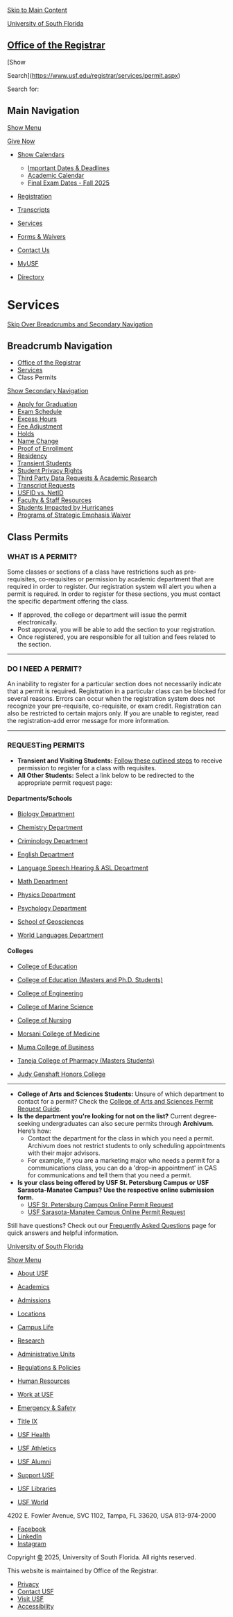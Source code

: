 [Skip to Main Content](https://www.usf.edu/registrar/services/permit.aspx#content)

[University of South Florida](https://www.usf.edu/)

## [Office of the Registrar](https://www.usf.edu/registrar/index.aspx)

[Show

Search](https://www.usf.edu/registrar/services/permit.aspx)

Search for:

## Main Navigation

[Show Menu](https://www.usf.edu/registrar/services/permit.aspx)

[Give Now](https://giving.usf.edu/)

* [Show Calendars](https://www.usf.edu/registrar/services/permit.aspx)

  + [Important Dates & Deadlines](https://www.usf.edu/registrar/calendars/index.aspx)
  + [Academic Calendar](https://catalog.usf.edu/content.php?catoid=23&navoid=3947)
  + [Final Exam Dates - Fall 2025](https://www.usf.edu/registrar/documents/final-exam-matrix.pdf)
* [Registration](https://www.usf.edu/registrar/register/index.aspx)
* [Transcripts](https://www.usf.edu/registrar/services/transcripts/index.aspx)
* [Services](https://www.usf.edu/registrar/services/index.aspx)
* [Forms & Waivers](https://www.usf.edu/registrar/services/forms.aspx)
* [Contact Us](https://www.usf.edu/registrar/faq/contact_us.aspx)

* [MyUSF](https://my.usf.edu/)
* [Directory](https://directory.usf.edu/)

# Services

[Skip Over Breadcrumbs and Secondary Navigation](https://www.usf.edu/registrar/services/permit.aspx#content-title)

## Breadcrumb Navigation

* [Office of the Registrar](https://www.usf.edu/registrar)
* [Services](https://www.usf.edu/registrar/services)
* Class Permits

[Show  Secondary Navigation](https://www.usf.edu/registrar/services/permit.aspx)

* [Apply for Graduation](https://www.usf.edu/registrar/services/apply-for-graduation/index.aspx)
* [Exam Schedule](https://www.usf.edu/space/)
* [Excess Hours](https://www.usf.edu/registrar/services/excess-hours/index.aspx)
* [Fee Adjustment](https://www.usf.edu/registrar/fee_adjustment.aspx)
* [Holds](https://www.usf.edu/registrar/services/holds.aspx)
* [Name Change](https://www.usf.edu/registrar/services/preferred-name.aspx)
* [Proof of Enrollment](https://www.usf.edu/registrar/services/enrollment.aspx)
* [Residency](https://www.usf.edu/registrar/services/residency/index.aspx)
* [Transient Students](https://www.usf.edu/registrar/services/non-degree-admission/transient_students.aspx)
* [Student Privacy Rights](https://www.usf.edu/registrar/services/privacy.aspx)
* [Third Party Data Requests & Academic Research](https://www.usf.edu/registrar/services/datarequestingo.aspx)
* [Transcript Requests](https://www.usf.edu/registrar/services/transcripts/index.aspx)
* [USFID vs. NetID](https://www.usf.edu/registrar/services/usfid.aspx)
* [Faculty & Staff Resources](https://www.usf.edu/registrar/faculty-staff/index.aspx)
* [Students Impacted by Hurricanes](https://www.usf.edu/registrar/services/studentsimpactedbyhurricanehelene.aspx)
* [Programs of Strategic Emphasis Waiver](https://www.usf.edu/registrar/services/programsofstrategicemphasiswaiver.aspx)

## Class Permits

### WHAT IS A PERMIT?

Some classes or sections of a class have restrictions such as pre-requisites, co-requisites
or permission by academic department that are required in order to register. Our registration
system will alert you when a permit is required. In order to register for these sections,
you must contact the specific department offering the class.

* If approved, the college or department will issue the permit electronically.
* Post approval, you will be able to add the section to your registration.
* Once registered, you are responsible for all tuition and fees related to the section.

---

### DO I NEED A PERMIT?

An inability to register for a particular section does not necessarily indicate that
a permit is required. Registration in a particular class can be blocked for several
reasons. Errors can occur when the registration system does not recognize your pre-requisite,
co-requisite, or exam credit. Registration can also be restricted to certain majors
only. If you are unable to register, read the registration-add error message for more
information.

---

### REQUESTing PERMITS

* **Transient and Visiting Students:** [Follow these outlined steps](https://www.usf.edu/registrar/services/non-degree-admission/transient_students.aspx) to receive permission to register for a class with requisites.
* **All Other Students:** Select a link below to be redirected to the appropriate permit request page:

#### **Departments/Schools**

* [Biology Department](https://usf.az1.qualtrics.com/jfe/form/SV_1OlY7ZmhU7691LE)
* [Chemistry Department](https://usf.az1.qualtrics.com/jfe/form/SV_0UmA20im0kS6py6)
* [Criminology Department](https://intra2.cbcs.usf.edu/criminology/advising/classPermit.php)
* [English Department](https://usf.az1.qualtrics.com/jfe/form/SV_54nxispgcsJLe18)
* [Language Speech Hearing & ASL Department](https://intra.cbcs.usf.edu/forms/csd/classPermit.cfm)

* [Math Department](https://usf.az1.qualtrics.com/jfe/form/SV_6gGZIjIleRuorXw)
* [Physics Department](https://usf.az1.qualtrics.com/jfe/form/SV_3smO0Oxxkup4Kea)
* [Psychology Department](https://usf.az1.qualtrics.com/jfe/form/SV_bsH0o4mIbKpBhYy)
* [School of Geosciences](https://usf.az1.qualtrics.com/jfe/form/SV_dbWMmsgQPGjjT1A)
* [World Languages Department](https://www.usf.edu/arts-sciences/departments/world-languages/resources/request-permits.aspx)

#### Colleges

* [College of Education](https://www.usf.edu/education/undergraduate/academic-advising/course-permit-requests.aspx#mat-programs)
* [College of Education (Masters and Ph.D. Students)](https://www.usf.edu/education/areas-of-study/higher-education-student-affairs/contact/)
* [College of Engineering](https://www.usf.edu/engineering/student-services/academic-advising/forms.aspx)
* [College of Marine Science](https://www.usf.edu/marine-science/education/courses-offered.aspx)
* [College of Nursing](https://health.usf.edu/nursing/current-students/permit-request)

* [Morsani College of Medicine](https://health.usf.edu/medicine/graduatestudies/permit-request)
* [Muma College of Business](https://www.usf.edu/business/undergraduate/advising/permit.aspx)
* [Taneja College of Pharmacy (Masters Students)](https://usfhealth.az1.qualtrics.com/jfe/form/SV_ewzEKuT7IZ3bEsl)
* [Judy Genshaft Honors College](https://www.usf.edu/honors/current-students/forms.aspx)

---

* **College of Arts and Sciences Students:** Unsure of which department to contact for a permit? Check the [College of Arts and Sciences Permit Request Guide](https://www.usf.edu/registrar/documents/permit-request-undergrads-cas-v3.pdf).
* **Is the department you're looking for not on the list?** Current degree-seeking undergraduates can also secure permits through **Archivum**. Here’s how:
  + Contact the department for the class in which you need a permit. Archivum does not
    restrict students to only scheduling appointments with their major advisors.
  + For example, if you are a marketing major who needs a permit for a communications
    class, you can do a 'drop-in appointment' in CAS for communications and tell them
    that you need a permit.
* **Is your class being offered by USF St. Petersburg Campus or USF Sarasota-Manatee Campus?
  Use the respective online submission form.**
  + [USF St. Petersburg Campus Online Permit Request](https://www.stpetersburg.usf.edu/academics/academic-resources/undergrad/students/registration-errors.aspx)
  + [USF Sarasota-Manatee Campus Online Permit Request](https://www.sarasotamanatee.usf.edu/academics/academic-resources/academic-advising/permit-request-form.aspx)

Still have questions? Check out our [Frequently Asked Questions](https://www.usf.edu/registrar/faq/index.aspx) page for quick answers and helpful information.

[University of South Florida](https://www.usf.edu/)

[Show Menu](https://www.usf.edu/registrar/services/permit.aspx)

* [About USF](https://www.usf.edu/about-usf/index.aspx)
* [Academics](https://www.usf.edu/academics/index.aspx)
* [Admissions](https://www.usf.edu/admissions/index.aspx)
* [Locations](https://www.usf.edu/locations/index.aspx)
* [Campus Life](https://www.usf.edu/campus-life/index.aspx)
* [Research](https://www.usf.edu/research/index.aspx)

* [Administrative Units](https://www.usf.edu/about-usf/administrative-units.aspx)
* [Regulations & Policies](https://www.usf.edu/regulations-policies/index.aspx)
* [Human Resources](https://www.usf.edu/hr/index.aspx)
* [Work at USF](https://jobs.usf.edu/)
* [Emergency & Safety](https://www.usf.edu/public-safety/emergency-management/index.aspx)
* [Title IX](https://www.usf.edu/title-ix/index.aspx)

* [USF Health](https://health.usf.edu/)
* [USF Athletics](https://gousfbulls.com/)
* [USF Alumni](https://www.usfalumni.org/)
* [Support USF](https://giving.usf.edu/)
* [USF Libraries](https://www.lib.usf.edu/)
* [USF World](https://www.usf.edu/world/index.aspx)

4202 E. Fowler Avenue, SVC 1102,
Tampa, FL 33620, USA
813-974-2000

* [Facebook](https://www.facebook.com/usfregistrar)
* [LinkedIn](https://www.linkedin.com/company/usf-office-of-the-registrar/?viewAsMember=true)
* [Instagram](https://www.instagram.com/usfregistrar/)

Copyright [©](https://a.cms.omniupdate.com/11/?skin=usf&account=USFMainPROD&site=usf_edu&action=de&path=/registrar/services/permit.pcf) 2025, University of South Florida. All rights reserved.

This website is maintained by Office of the Registrar.

* [Privacy](https://www.usf.edu/about-usf/about-this-site.aspx)
* [Contact USF](https://www.usf.edu/about-usf/contact-usf.aspx)
* [Visit USF](https://www.usf.edu/about-usf/visit-usf.aspx?utm_source=visit-usf&utm_medium=footer&utm_campaign=usfcms)
* [Accessibility](https://www.usf.edu/about-usf/about-this-site.aspx#accessibility)